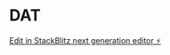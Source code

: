 # DAT

[Edit in StackBlitz next generation editor ⚡️](https://stackblitz.com/~/github.com/aomagdy/DAT)